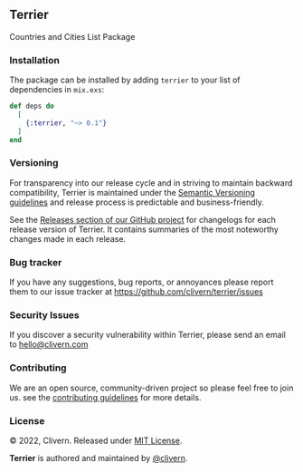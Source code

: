 ## Terrier

Countries and Cities List Package


### Installation

The package can be installed by adding `terrier` to your list of dependencies in `mix.exs`:

```elixir
def deps do
  [
    {:terrier, "~> 0.1"}
  ]
end
```


### Versioning

For transparency into our release cycle and in striving to maintain backward compatibility, Terrier is maintained under the [Semantic Versioning guidelines](https://semver.org/) and release process is predictable and business-friendly.

See the [Releases section of our GitHub project](https://github.com/clivern/terrier/releases) for changelogs for each release version of Terrier. It contains summaries of the most noteworthy changes made in each release.


### Bug tracker

If you have any suggestions, bug reports, or annoyances please report them to our issue tracker at https://github.com/clivern/terrier/issues


### Security Issues

If you discover a security vulnerability within Terrier, please send an email to [hello@clivern.com](mailto:hello@clivern.com)


### Contributing

We are an open source, community-driven project so please feel free to join us. see the [contributing guidelines](CONTRIBUTING.md) for more details.


### License

© 2022, Clivern. Released under [MIT License](https://opensource.org/licenses/mit-license.php).

**Terrier** is authored and maintained by [@clivern](http://github.com/clivern).
